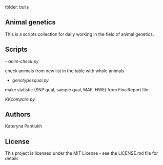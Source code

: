 folder: bulls
## Animal genetics
This is a scripts collection for daily working in the field of animal genetics. 
## Scripts
*- anim-check.py*

check animals from new list in the table with whole animals

- *genotypesqual.py*

make statistic (SNP qual, sample qual, MAF, HWE) from FinalReport file

*KKcompare.py*

## Authors
Kateryna Pantiukh
## License
This project is licensed under the MIT License - see the LICENSE.md file for details
